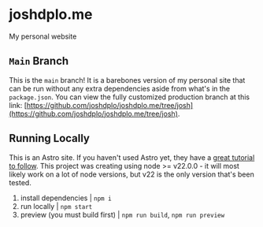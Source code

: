 # joshdplo.me
My personal website

## `Main` Branch
This is the `main` branch! It is a barebones version of my personal site that can be run without any extra dependencies aside from what's in the `package.json`. You can view the fully customized production branch at this link: [https://github.com/joshdplo/joshdplo.me/tree/josh](https://github.com/joshdplo/joshdplo.me/tree/josh).

## Running Locally
This is an Astro site. If you haven't used Astro yet, they have a [great tutorial to follow](https://docs.astro.build/en/tutorial/0-introduction/). This project was creating using node >= v22.0.0 - it will most likely work on a lot of node versions, but v22 is the only version that's been tested.

1. install dependencies | `npm i`
2. run locally | `npm start`
3. preview (you must build first) | `npm run build`, `npm run preview`